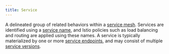 ```yaml
---
title: Service
---
```

A delineated group of related behaviors within a [service mesh](/docs/reference/glossary/#service-mesh). Services are identified using a
[service name](/docs/reference/glossary/#service-name),
and Istio policies such as load balancing and routing are applied using these names.
A service is typically materialized by one or more [service endpoints](/docs/reference/glossary/#service-endpoint), and may consist of multiple
[service versions](/docs/reference/glossary/#service-version).
